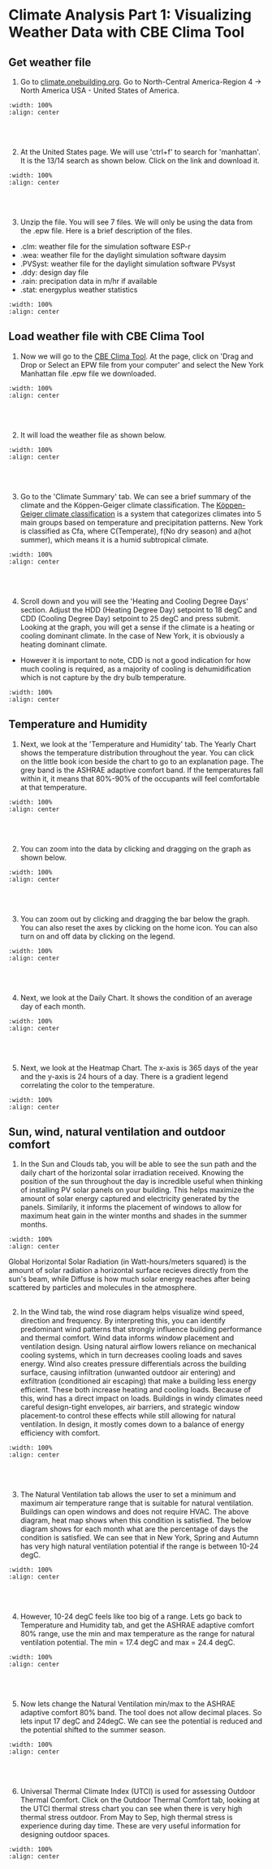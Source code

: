 # Climate Analysis Part 1: Visualizing Weather Data with CBE Clima Tool

## Get weather file
1. Go to <a href="https://climate.onebuilding.org/" target="_blank">climate.onebuilding.org</a>. Go to North-Central America-Region 4 -> North America USA - United States of America.
```{image} ../_static/clima1/clima1_1.png
:width: 100%
:align: center
```
<br/><br/>

2. At the United States page. We will use 'ctrl+f' to search for 'manhattan'. It is the 13/14 search as shown below. Click on the link and download it.
```{image} ../_static/clima1/clima1_2.png
:width: 100%
:align: center
```
<br/><br/>

3. Unzip the file. You will see 7 files. We will only be using the data from the .epw file. Here is a brief description of the files.
- .clm: weather file for the simulation software ESP-r 
- .wea: weather file for the daylight simulation software daysim
- .PVSyst: weather file for the daylight simulation software PVsyst
- .ddy: design day file
- .rain: precipation data in m/hr if available
- .stat: energyplus weather statistics
```{image} ../_static/clima1/clima1_3.png
:width: 100%
:align: center
```

## Load weather file with CBE Clima Tool
1. Now we will go to the <a href="https://clima.cbe.berkeley.edu/" target="_blank">CBE Clima Tool</a>. At the page, click on 'Drag and Drop or Select an EPW file from your computer' and select the New York Manhattan file .epw file we downloaded.
```{image} ../_static/clima1/clima1_4.png
:width: 100%
:align: center
```
<br/><br/>

2. It will load the weather file as shown below.
```{image} ../_static/clima1/clima1_5.png
:width: 100%
:align: center
```
<br/><br/>

3. Go to the 'Climate Summary' tab. We can see a brief summary of the climate and the Köppen-Geiger climate classification. The <a href="https://en.wikipedia.org/wiki/K%C3%B6ppen_climate_classification#Overview" target="_blank">Köppen-Geiger climate classification</a> is a system that categorizes climates into 5 main groups based on temperature and precipitation patterns. New York is classified as Cfa, where C(Temperate), f(No dry season) and a(hot summer), which means it is a humid subtropical climate. 
```{image} ../_static/clima1/clima1_6.png
:width: 100%
:align: center
```
<br/><br/>

4. Scroll down and you will see the 'Heating and Cooling Degree Days' section. Adjust the HDD (Heating Degree Day) setpoint to 18 degC and CDD (Cooling Degree Day) setpoint to 25 degC and press submit. Looking at the graph, you will get a sense if the climate is a heating or cooling dominant climate. In the case of New York, it is obviously a heating dominant climate. 
- However it is important to note, CDD is not a good indication for how much cooling is required, as a majority of cooling is dehumidification which is not capture by the dry bulb temperature.
```{image} ../_static/clima1/clima1_7.png
:width: 100%
:align: center
```

## Temperature and Humidity
1. Next, we look at the 'Temperature and Humidity' tab. The Yearly Chart shows the temperature distribution throughout the year. You can click on the little book icon beside the chart to go to an explanation page. The grey band is the ASHRAE adaptive comfort band. If the temperatures fall within it, it means that 80%-90% of the occupants will feel comfortable at that temperature.
```{image} ../_static/clima1/clima1_8.png
:width: 100%
:align: center
```
<br/><br/>

2. You can zoom into the data by clicking and dragging on the graph as shown below.
```{image} ../_static/clima1/clima1_9.png
:width: 100%
:align: center
```
<br/><br/>

3. You can zoom out by clicking and dragging the bar below the graph. You can also reset the axes by clicking on the home icon. You can also turn on and off data by clicking on the legend.
```{image} ../_static/clima1/clima1_10.png
:width: 100%
:align: center
```
<br/><br/>

4. Next, we look at the Daily Chart. It shows the condition of an average day of each month.
```{image} ../_static/clima1/clima1_11.png
:width: 100%
:align: center
```
<br/><br/>

5. Next, we look at the Heatmap Chart. The x-axis is 365 days of the year and the y-axis is 24 hours of a day. There is a gradient legend correlating the color to the temperature.
```{image} ../_static/clima1/clima1_12.png
:width: 100%
:align: center
```

## Sun, wind, natural ventilation and outdoor comfort
1. In the Sun and Clouds tab, you will be able to see the sun path and the daily chart of the horizontal solar irradiation received. Knowing the position of the sun throughout the day is incredible useful when thinking of installing PV solar panels on your building. This helps maximize the amount of solar energy captured and electricity generated by the panels. Similarily, it informs the placement of windows to allow for maximum heat gain in the winter months and shades in the summer months.
   
```{image} ../_static/clima1/clima1_13.png
:width: 100%
:align: center
```
Global Horizontal Solar Radiation (in Watt-hours/meters squared) is the amount of solar radiation a horizontal surface recieves directly from the sun's beam, while Diffuse is how much solar energy reaches after being scattered by particles and molecules in the atmosphere.
<br/><br/>

2. In the Wind tab, the wind rose diagram helps visualize wind speed, direction and frequency. By interpreting this, you can identify predominant wind patterns that strongly influence building performance and thermal comfort. Wind data informs window placement and ventilation design. Using natural airflow lowers reliance on mechanical cooling systems, which in turn decreases cooling loads and saves energy. Wind also creates pressure differentials across the building surface, causing infiltration (unwanted outdoor air entering) and exfiltration (conditioned air escaping) that make a building less energy efficient. These both increase heating and cooling loads. Because of this, wind has a direct impact on loads. Buildings in windy climates need careful design-tight envelopes, air barriers, and strategic window placement-to control these effects while still allowing for natural ventilation. In design, it mostly comes down to a balance of energy efficiency with comfort.

```{image} ../_static/clima1/clima1_14.png
:width: 100%
:align: center
```
<br/><br/>

3. The Natural Ventilation tab allows the user to set a minimum and maximum air temperature range that is suitable for natural ventilation. Buildings can open windows and does not require HVAC. The above diagram, heat map shows when this condition is satisfied. The below diagram shows for each month what are the percentage of days the condition is satisfied. We can see that in New York, Spring and Autumn has very high natural ventilation potential if the range is between 10-24 degC.
```{image} ../_static/clima1/clima1_15.png
:width: 100%
:align: center
```
<br/><br/>

4. However, 10-24 degC feels like too big of a range. Lets go back to Temperature and Humidity tab, and get the ASHRAE adaptive comfort 80% range, use the min and max temperature as the range for natural ventilation potential. The min = 17.4 degC and max = 24.4 degC.
```{image} ../_static/clima1/clima1_16.png
:width: 100%
:align: center
```
<br/><br/>

5. Now lets change the Natural Ventilation min/max to the ASHRAE adaptive comfort 80% band. The tool does not allow decimal places. So lets input 17 degC and 24degC. We can see the potential is reduced and the potential shifted to the summer season.
```{image} ../_static/clima1/clima1_17.png
:width: 100%
:align: center
```
<br/><br/>

6. Universal Thermal Climate Index (UTCI) is used for assessing Outdoor Thermal Comfort. Click on the Outdoor Thermal Comfort tab, looking at the UTCI thermal stress chart you can see when there is very high thermal stress outdoor. From May to Sep, high thermal stress is experience during day time. These are very useful information for designing outdoor spaces.
```{image} ../_static/clima1/clima1_18.png
:width: 100%
:align: center
```
<br/><br/>
